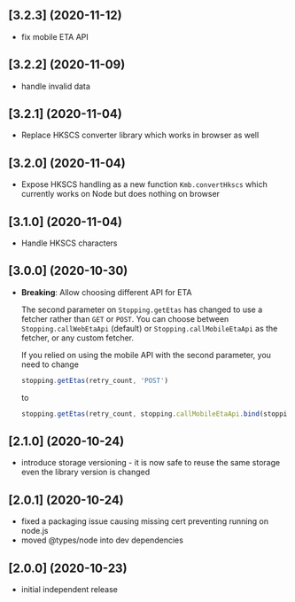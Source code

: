 ## [3.2.3] (2020-11-12)
* fix mobile ETA API

## [3.2.2] (2020-11-09)
* handle invalid data

## [3.2.1] (2020-11-04)
* Replace HKSCS converter library which works in browser as well

## [3.2.0] (2020-11-04)
* Expose HKSCS handling as a new function `Kmb.convertHkscs` which currently works on Node but does nothing on browser

## [3.1.0] (2020-11-04)
* Handle HKSCS characters

## [3.0.0] (2020-10-30)
* **Breaking**: Allow choosing different API for ETA
  
  The second parameter on `Stopping.getEtas` has changed to use a fetcher rather than `GET` or `POST`.
  You can choose between `Stopping.callWebEtaApi` (default) or `Stopping.callMobileEtaApi` as the fetcher,
  or any custom fetcher.
  
  If you relied on using the mobile API with the second parameter, you need to change
  
  ```javascript
  stopping.getEtas(retry_count, 'POST')
  ```
  
  to
  
  ```javascript
  stopping.getEtas(retry_count, stopping.callMobileEtaApi.bind(stopping, 'POST'))
  ```

## [2.1.0] (2020-10-24)
* introduce storage versioning - it is now safe to reuse the same storage even the library version is changed

## [2.0.1] (2020-10-24)
* fixed a packaging issue causing missing cert preventing running on node.js
* moved @types/node into dev dependencies

## [2.0.0] (2020-10-23)
* initial independent release
